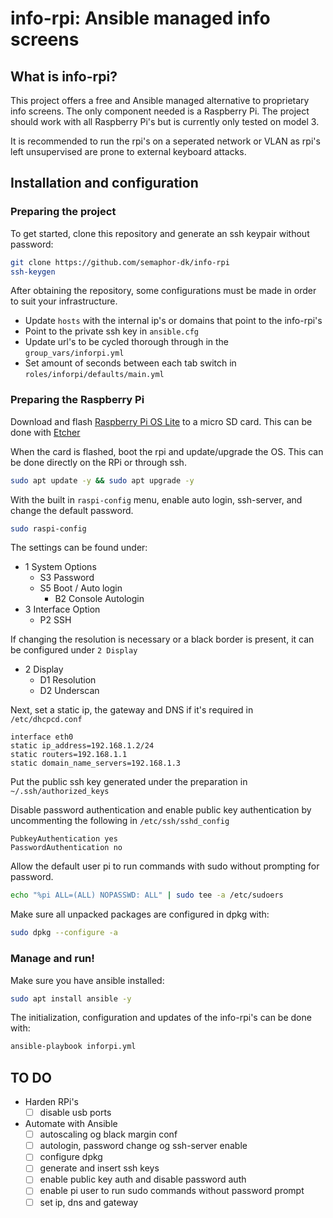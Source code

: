 # info-rpi: Ansible managed info screens


## What is info-rpi?
This project offers a free and Ansible managed alternative to proprietary info screens. The only component needed is a Raspberry Pi.
The project should work with all Raspberry Pi's but is currently only tested on model 3.

It is recommended to run the rpi's on a seperated network or VLAN as rpi's left unsupervised are prone to external keyboard attacks.


## Installation and configuration

### Preparing the project

To get started, clone this repository and generate an ssh keypair without password:

```bash
git clone https://github.com/semaphor-dk/info-rpi
ssh-keygen
```

After obtaining the repository, some configurations must be made in order to suit your infrastructure.

- Update `hosts` with the internal ip's or domains that point to the info-rpi's
- Point to the private ssh key in `ansible.cfg`
- Update url's to be cycled thorough through in the `group_vars/inforpi.yml`
- Set amount of seconds between each tab switch in `roles/inforpi/defaults/main.yml`


### Preparing the Raspberry Pi

Download and flash [Raspberry Pi OS Lite](https://www.raspberrypi.org/software/operating-systems/) to a micro SD card. This can be done with [Etcher](https://www.balena.io/etcher/)

When the card is flashed, boot the rpi and update/upgrade the OS. This can be done directly on the RPi or through ssh.

```bash
sudo apt update -y && sudo apt upgrade -y
```

With the built in `raspi-config` menu, enable auto login, ssh-server, and change the default password.
```bash
sudo raspi-config
```

The settings can be found under:

- 1 System Options
    - S3 Password
    - S5 Boot / Auto login
        - B2 Console Autologin
- 3 Interface Option
    - P2 SSH


If changing the resolution is necessary or a black border is present, it can be configured under `2 Display`

- 2 Display
    - D1 Resolution
    - D2 Underscan


Next, set a static ip, the gateway and DNS if it's required in `/etc/dhcpcd.conf`

```
interface eth0
static ip_address=192.168.1.2/24
static routers=192.168.1.1
static domain_name_servers=192.168.1.3
```

Put the public ssh key generated under the preparation in `~/.ssh/authorized_keys`

Disable password authentication and enable public key authentication by uncommenting the following in `/etc/ssh/sshd_config`

```
PubkeyAuthentication yes
PasswordAuthentication no
```

Allow the default user pi to run commands with sudo without prompting for password.

```bash
echo "%pi ALL=(ALL) NOPASSWD: ALL" | sudo tee -a /etc/sudoers
```

Make sure all unpacked packages are configured in dpkg with:
```bash
sudo dpkg --configure -a
```

### Manage and run!

Make sure you have ansible installed:

```bash
sudo apt install ansible -y
```

The initialization, configuration and updates of the info-rpi's can be done with:
```bash
ansible-playbook inforpi.yml
```

## TO DO
- Harden RPi's
    - [ ] disable usb ports

- Automate with Ansible
    - [ ] autoscaling og black margin conf
    - [ ] autologin, password change og ssh-server enable
    - [ ] configure dpkg
    - [ ] generate and insert ssh keys
    - [ ] enable public key auth and disable password auth
    - [ ] enable pi user to run sudo commands without password prompt
    - [ ] set ip, dns and gateway
